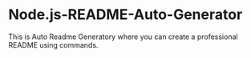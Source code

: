 # Node.js-README-Auto-Generator
This is Auto Readme Generatory where you can create a professional README using commands.
